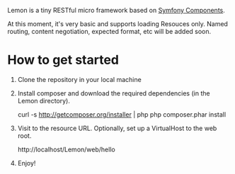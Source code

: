 Lemon is a tiny RESTful micro framework based on [Symfony Components](http://symfony.com/components).

At this moment, it's very basic and supports loading Resouces only. Named routing,
content negotiation, expected format, etc will be added soon.

How to get started
==================

1. Clone the repository in your local machine

2. Install composer and download the required dependencies (in the Lemon directory).

    curl -s http://getcomposer.org/installer | php
    php composer.phar install

3. Visit to the resource URL. Optionally, set up a VirtualHost to the web root.

    http://localhost/Lemon/web/hello

4. Enjoy!